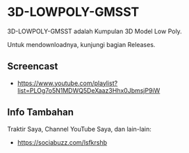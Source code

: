# 3D-LOWPOLY-GMSST

3D-LOWPOLY-GMSST adalah Kumpulan 3D Model Low Poly.

Untuk mendownloadnya, kunjungi bagian Releases.

## Screencast

- https://www.youtube.com/playlist?list=PLOg7o5N1MDWQ5DeXaaz3Hhx0JbmsjP9iW

## Info Tambahan

Traktir Saya, Channel YouTube Saya, dan lain-lain:

- https://sociabuzz.com/lsfkrshb
